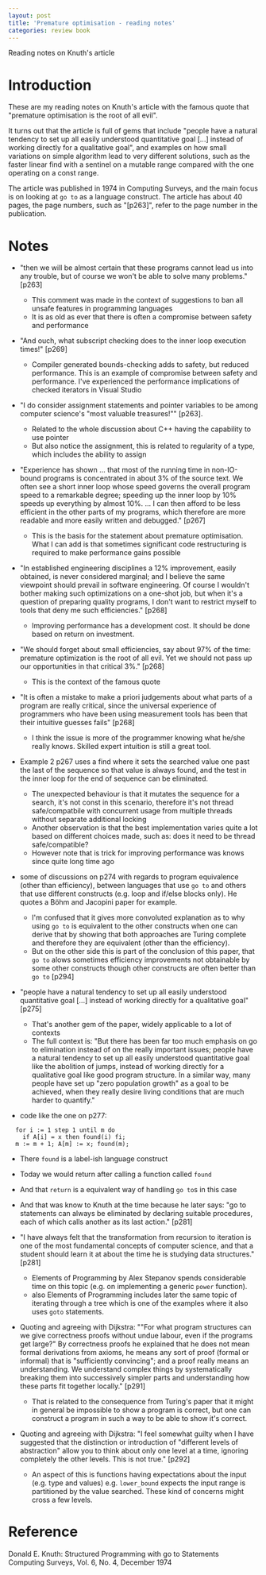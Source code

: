 ```yaml
---
layout: post
title: 'Premature optimisation - reading notes'
categories: review book
---
```


Reading notes on Knuth's article


# Introduction

These are my reading notes on Knuth's article with the famous quote that
"premature optimisation is the root of all evil".

It turns out that the article is full of gems that include "people have a
natural tendency to set up all easily understood quantitative goal [...]
instead of working directly for a qualitative goal", and examples on how small
variations on simple algorithm lead to very different solutions, such as the
faster linear find with a sentinel on a mutable range compared with the one
operating on a const range.

The article was published in 1974 in Computing Surveys, and the main focus is
on looking at `go to` as a language construct. The article has about 40 pages,
the page numbers, such as "[p263]", refer to the page number in the
publication.


# Notes

- "then we will be almost certain that these programs cannot lead us into any
  trouble, but of course we won't be able to solve many problems." [p263]
  - This comment was made in the context of suggestions to ban all unsafe
    features in programming languages
  - It is as old as ever that there is often a compromise between safety and
    performance

- "And ouch, what subscript checking does to the inner loop execution times!"
  [p269]
  - Compiler generated bounds-checking adds to safety, but reduced performance.
    This is an example of compromise between safety and performance. I've
    experienced the performance implications of checked iterators in Visual
    Studio

- "I do consider assignment statements and pointer variables to be among
  computer science's "most valuable treasures!"" [p263].
  - Related to the whole discussion about C++ having the capability to use
    pointer
  - But also notice the assignment, this is related to regularity of a type,
    which includes the ability to assign

- "Experience has shown ... that most of the running time in non-IO-bound
  programs is concentrated in about 3% of the source text. We often see a short
  inner loop whose speed governs the overall program speed to a remarkable
  degree; speeding up the inner loop by 10% speeds up everything by almost 10%.
  ... I can then afford to be less efficient in the other parts of my programs,
  which therefore are more readable and more easily written and debugged."
  [p267]
  - This is the basis for the statement about premature optimisation.  What I
    can add is that sometimes significant code restructuring is required to
    make performance gains possible

- "In established engineering disciplines a 12% improvement, easily obtained,
  is never considered marginal; and I believe the same viewpoint should prevail
  in software engineering. Of course I wouldn't bother making such
  optimizations on a one-shot job, but when it's a question of preparing
  quality programs, I don't want to restrict myself to tools that deny me such
  efficiencies." [p268]
  - Improving performance has a development cost. It should be done based on
    return on investment.

- "We should forget about small efficiencies, say about 97% of the time:
  premature optimization is the root of all evil. Yet we should not pass up our
  opportunities in that critical 3%." [p268]
  - This is the context of the famous quote

- "It is often a mistake to make a priori judgements about what parts of a
  program are really critical, since the universal experience of programmers
  who have been using measurement tools has been that their intuitive guesses
  fails"  [p268]
  - I think the issue is more of the programmer knowing what he/she really
    knows. Skilled expert intuition is still a great tool.

- Example 2 p267 uses a find where it sets the searched value one past the last
  of the sequence so that value is always found, and the test in the inner loop
  for the end of sequence can be eliminated.
  - The unexpected behaviour is that it mutates the sequence for a search, it's
    not const in this scenario, therefore it's not thread safe/compatbile with
    concurrent usage from multiple threads without separate additional locking
  - Another observation is that the best implementation varies quite a lot
    based on different choices made, such as: does it need to be thread
    safe/compatible?
  - However note that is trick for improving performance was knows since quite
    long time ago

- some of discussions on p274 with regards to program equivalence (other than
  efficiency), between languages that use `go to` and others that use different
  constructs (e.g. loop and if/else blocks only). He quotes a Böhm and Jacopini
  paper for example.
  - I'm confused that it gives more convoluted explanation as to why using `go
    to` is equivalent to the other constructs when one can derive that by
    showing that both approaches are Turing complete and therefore they are
    equivalent (other than the efficiency).
  - But on the other side this is part of the conclusion of this paper, that
    `go to` alows sometimes efficiency improvements not obtainable by some
    other constructs though other constructs are often better than `go to`
    [p294]

- "people have a natural tendency to set up all easily understood quantitative
  goal [...]  instead of working directly for a qualitative goal" [p275]
  - That's another gem of the paper, widely applicable to a lot of contexts
  - The full context is: "But there has been far too much emphasis on go to
    elimination instead of on the really important issues; people have a
    natural tendency to set up all easily understood quantitative goal like the
    abolition of jumps, instead of working directly for a qualitative goal like
    good program structure. In a similar way, many people have set up "zero
    population growth" as a goal to be achieved, when they really desire living
    conditions that are much harder to quantify."

- code like the one on p277:
```
  for i := 1 step 1 until m do
    if A[i] = x then found(i) fi;
  m := m + 1; A[m] := x; found(m);
```
  - There `found` is a label-ish language construct
  - Today we would return after calling a function called `found`
   - And that `return` is a equivalent way of handling `go to`s in this case
   - And that was know to Knuth at the time because he later says: "go to
     statements can always be eliminated by declaring suitable procedures, each
     of which calls another as its last action." [p281]

- "I have always felt that the transformation from recursion to iteration is
  one of the most fundamental concepts of computer science, and that a student
  should learn it at about the time he is studying data structures." [p281]
  - Elements of Programming by Alex Stepanov spends considerable time on this
    topic (e.g. on implementing a generic `power` function).
  - also Elements of Programming includes later the same topic of iterating
    through a tree which is one of the examples where it also uses `goto`
    statements.

- Quoting and agreeing with Dijkstra: ""For what program structures can we give
  correctness proofs without undue labour, even if the programs get large?" By
  correctness proofs he explained that he does not mean formal derivations from
  axioms, he means any sort of proof (formal or informal) that is "sufficiently
  convincing"; and a proof really means an understanding. We understand complex
  things by systematically breaking them into successively simpler parts and
  understanding how these parts fit together locally." [p291]
  - That is related to the consequence from Turing's paper that it might in
    general be impossible to show a program is correct, but one can construct a
    program in such a way to be able to show it's correct.

- Quoting and agreeing with Dijkstra: "I feel somewhat guilty when I have
  suggested that the distinction or introduction of "different levels of
  abstraction" allow you to think about only one level at a time, ignoring
  completely the other levels. This is not true." [p292]
  - An aspect of this is functions having expectations about the input (e.g.
    type and values) e.g. `lower_bound` expects the input range is partitioned
    by the value searched. These kind of concerns might cross a few levels.


# Reference

Donald E. Knuth: Structured Programming with go to Statements<br/>
Computing Surveys, Vol. 6, No. 4, December 1974
